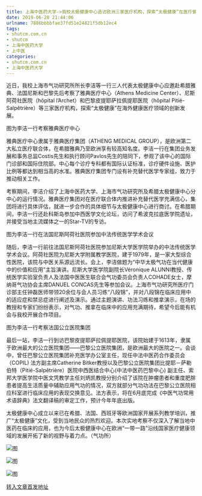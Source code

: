 ```yaml
---
title: 上海中医药大学->我校太极健康中心造访欧洲三家医疗机构，探索“太极健康”在医疗健康领域创新发展 | shutcm.com.cn
date: 2019-06-28 21:44:06
urlname: 7886bbbbfae37fd51e24821f5db12ec4
tags: 
- shutcm.com.cn
- shutcm
- 上海中医药大学
- 上中医
categories:
- shutcm.com.cn
- 上海中医药大学
---
```



近日，我校上海市气功研究所所长李洁等一行三人代表太极健康中心应邀赴希腊雅典、法国尼斯和巴黎先后考察了雅典医疗中心（Athens Medicine Center）、尼斯阿荷社医院（hôpital l’Archet）和巴黎皮提耶萨拉佩提耶医院（hôpital Pitié-Salpêtrière）等三家医疗机构，探索“太极健康”在海外健康医疗领域的创新发展。

图为李洁一行考察雅典医疗中心

雅典医疗中心隶属于雅典医疗集团（ATHENG MEDICAL GROUP），是欧洲第二大私立医疗联合体，在希腊雅典乃至欧洲享有较高知名度。李洁一行在集团业务发展和事务总监Costis先生和执行顾问Pavlos先生的陪同下，参观了该中心的国际门诊部和国际住院部。中心每个诊疗专科都有国际认证标准，诊疗硬件设施、医护比例等都达到相当高的水准。雅典医疗集团专门设有补充替代医学专家组，致力于推动相关工作。

考察期间，李洁介绍了上海中医药大学、上海市气功研究所及希腊太极健康中心分中心的运行情况。雅典医疗集团对在医疗联合体内推进补充替代医学充满信心，集团将进行具体评估，就进一步合作的具体细节与太极健康中心进行商讨。在希腊期间，李洁一行还赴科斯岛参加中西医学文化论坛，访问了希波克拉底医学院遗址，并接受当地主流媒体之一的Star-TV的专访。

图为李洁一行在法国尼斯阿荷社医院参加中法传统医学学术会议

随后，李洁一行前往法国尼斯阿荷社医院参加尼斯大学医学院举办的中法传统医学学术会议。阿荷社医院为尼斯大学附属教学医院，建于1979年，是一家大型综合性医院，该院与中医关系源远流长。会上，李洁做题为“中华太极气功在当代健康中的价值和应用”主旨演讲。尼斯大学医学院副院长Véronique ALUNNI教授、传统医学实验室负责人及法国中医医生联合会气功委员会负责人COHADE女士，摩纳哥气功协会主席DANUEL CONCAS先生等参加会议。上海市气功研究所医疗门诊部主任钟磊医师带领20余位与会人员习练“八段锦”，并对八段锦在临床应用中的适应症和禁忌症进行阐述及演示。通过主题演讲、功法习练和推拿演示，在场的教授和专家们纷纷表示，对气功、推拿在临床中的应用充满期待，希望今后能有机会与我校开展合作项目。

图为李洁一行考察法国公立医院集团

最后一站，李洁一行到访巴黎皮提耶萨拉佩提耶医院，该院始建于1613年，隶属于欧洲最大的公立医院集团——巴黎公立医院集团，是欧洲最大的医院之一。会谈中，曾任巴黎公立医院集团补充医学办公室主任，现任中法中医药合作委员会（COPIL) 法方副主席Catherine Bitker教授以及巴黎公立医院集团比提耶－萨勒伯特（Pitié-Salpêtrière）医院中西医结合中心(中法中医药巴黎中心) 副主任、索邦大学医学院中医文凭教学主任刘炳凯教授分别介绍了该院在肿瘤患者和重度肥胖患者提高生活质量中辅助应用气功的情况，双方就部分气功功法在巴黎公立医院相应科室进行临床应用的表现交换意见。法方表示，将在6月底完成《中医气功常用术语辞典》法文翻译稿的审定工作，预计今年年底出版。

太极健康中心成立以来已在希腊、法国、西班牙等欧洲国家开展系列教学培训，推广“太极健康”文化，受到当地民众的热烈欢迎。本次实地考察不仅深入了解当地中医药在临床的应用，也为今后太极健康中心在欧洲“一带一路”沿线国家医疗健康领域的发展开拓了新的视野与着力点。（气功所）



![图](http://www.shutcm.edu.cn/_upload/article/images/13/e8/58428851434e9bc74ba024aa97bc/ca014fe9-669d-4584-b5e6-ece56419e44c.jpg)

![图](http://www.shutcm.edu.cn/_upload/article/images/13/e8/58428851434e9bc74ba024aa97bc/7cc4f3ae-3753-4ead-9aec-3a70f1ddbb48.jpg)

![图](http://www.shutcm.edu.cn/_upload/article/images/13/e8/58428851434e9bc74ba024aa97bc/11d1ca82-5084-494b-ad00-357e9ff2d6b2.jpg)

[转入文章首发地址](http://www.shutcm.edu.cn/2019/0628/c973a110610/page.htm)
